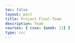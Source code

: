 ```yaml
---
toc: false
layout: post
title: Project Final-Team
description: Team
courses: { csse: {week: 11} }
type: ccc
---
```


<script>
  window.location.href = "https://github.com/GavinCopley/sharedGame/issues/10";
</script>
